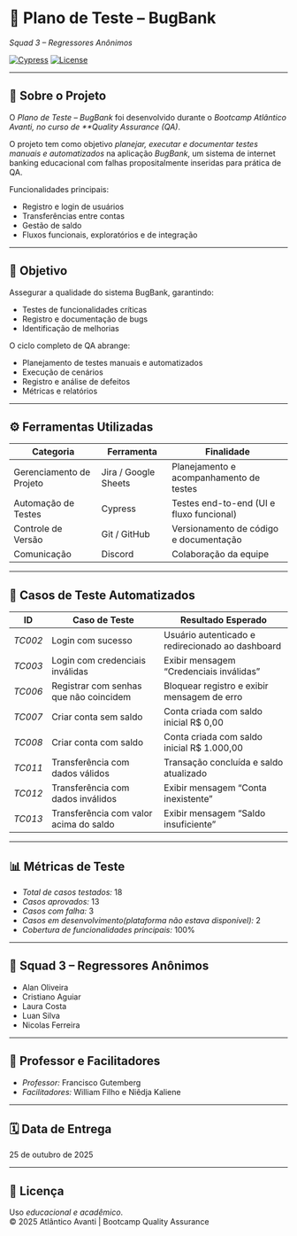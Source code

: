 # 🧩 Plano de Teste – BugBank
*Squad 3 – Regressores Anônimos*

[![Cypress](https://img.shields.io/badge/Cypress-10.0.0-brightgreen)](https://www.cypress.io/)
[![License](https://img.shields.io/badge/License-Educational-blue)](LICENSE)

---

## 📘 Sobre o Projeto
O *Plano de Teste – BugBank* foi desenvolvido durante o *Bootcamp Atlântico Avanti, no curso de **Quality Assurance (QA)*.  

O projeto tem como objetivo *planejar, executar e documentar testes manuais e automatizados* na aplicação *BugBank*, um sistema de internet banking educacional com falhas propositalmente inseridas para prática de QA.

Funcionalidades principais:
- Registro e login de usuários
- Transferências entre contas
- Gestão de saldo
- Fluxos funcionais, exploratórios e de integração

---

## 🎯 Objetivo
Assegurar a qualidade do sistema BugBank, garantindo:
- Testes de funcionalidades críticas
- Registro e documentação de bugs
- Identificação de melhorias

O ciclo completo de QA abrange:
- Planejamento de testes manuais e automatizados
- Execução de cenários
- Registro e análise de defeitos
- Métricas e relatórios

---

## ⚙️ Ferramentas Utilizadas
| Categoria | Ferramenta | Finalidade |
|------------|-------------|------------|
| Gerenciamento de Projeto | Jira / Google Sheets  | Planejamento e acompanhamento de testes |
| Automação de Testes | Cypress | Testes end-to-end (UI e fluxo funcional) |
| Controle de Versão | Git / GitHub | Versionamento de código e documentação |
| Comunicação |  Discord | Colaboração da equipe |

---

## 🧪 Casos de Teste Automatizados
| ID | Caso de Teste | Resultado Esperado |
|----|----------------|--------------------|
| *TC002* | Login com sucesso | Usuário autenticado e redirecionado ao dashboard |
| *TC003* | Login com credenciais inválidas | Exibir mensagem “Credenciais inválidas” |
| *TC006* | Registrar com senhas que não coincidem | Bloquear registro e exibir mensagem de erro |
| *TC007* | Criar conta sem saldo | Conta criada com saldo inicial R$ 0,00 |
| *TC008* | Criar conta com saldo | Conta criada com saldo inicial R$ 1.000,00 |
| *TC011* | Transferência com dados válidos | Transação concluída e saldo atualizado |
| *TC012* | Transferência com dados inválidos | Exibir mensagem “Conta inexistente” |
| *TC013* | Transferência com valor acima do saldo | Exibir mensagem “Saldo insuficiente” |

---

## 📊 Métricas de Teste
- *Total de casos testados:* 18  
- *Casos aprovados:* 13  
- *Casos com falha:* 3
- *Casos em desenvolvimento(plataforma não estava disponível):* 2
- *Cobertura de funcionalidades principais:* 100%  


---

## 👥 Squad 3 – Regressores Anônimos
- Alan Oliveira
- Cristiano Aguiar
- Laura Costa  
- Luan Silva  
- Nicolas Ferreira  
  

---

## 🧾 Professor e Facilitadores
- *Professor:* Francisco Gutemberg  
- *Facilitadores:* William Filho e Niêdja Kaliene

---

## 🗓️ Data de Entrega
25 de outubro de 2025

---

## 📎 Licença
Uso *educacional e acadêmico*.  
© 2025 Atlântico Avanti | Bootcamp Quality Assurance
